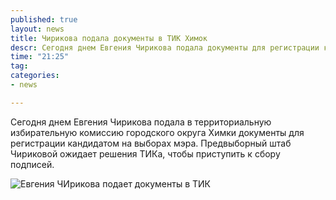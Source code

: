 ```yaml
---
published: true
layout: news
title: Чирикова подала документы в ТИК Химок
descr: Сегодня днем Евгения Чирикова подала документы для регистрации кандидатом на пост мэра Химок. ВИДЕО
time: "21:25"
tag:
categories:
- news

---
```


Сегодня днем Евгения Чирикова подала в территориальную избирательную комиссию городского округа Химки документы для регистрации кандидатом на выборах мэра. Предвыборный штаб Чириковой ожидает решения ТИКа, чтобы приступить к сбору подписей.

![Евгения ЧИрикова подает документы в ТИК](http://distilleryimage1.instagram.com/dcb01dc0f02f11e1920522000a1cdf49_7.jpg)

<object width="420" height="315"><param name="movie" value="http://www.youtube.com/v/KmXX4TA1JYk?version=3&amp;hl=ru_RU"></param><param name="allowFullScreen" value="true"></param><param name="allowscriptaccess" value="always"></param><embed src="http://www.youtube.com/v/KmXX4TA1JYk?version=3&amp;hl=ru_RU" type="application/x-shockwave-flash" width="420" height="315" allowscriptaccess="always" allowfullscreen="true"></embed></object>